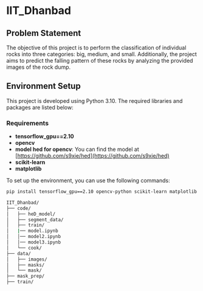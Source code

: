 # IIT_Dhanbad

## Problem Statement

The objective of this project is to perform the classification of individual rocks into three categories: big, medium, and small. Additionally, the project aims to predict the falling pattern of these rocks by analyzing the provided images of the rock dump.

## Environment Setup

This project is developed using Python 3.10. The required libraries and packages are listed below:

### Requirements

- **tensorflow_gpu==2.10**
- **opencv**
- **model hed for opencv**: You can find the model at [https://github.com/s9xie/hed](https://github.com/s9xie/hed)
- **scikit-learn**
- **matplotlib**

To set up the environment, you can use the following commands:

```bash
pip install tensorflow_gpu==2.10 opencv-python scikit-learn matplotlib

IIT_Dhanbad/
├── code/
│   ├── heD_model/
│   ├── segment_data/
│   ├── train/
│   |── model.ipynb
│   │── model2.ipynb
│   │── model3.ipynb
│   └── cook/
├── data/
│   ├── images/
│   ├── masks/
│   └── mask/
├── mask_prep/
├── train/
